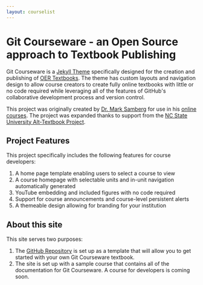 ```yaml
---
layout: courselist
---
```

# Git Courseware - an Open Source approach to Textbook Publishing

Git Courseware is a [Jekyll Theme](https://jekyllrb.com) specifically designed for the creation and publishing of [OER Textbooks](https://www.lib.ncsu.edu/do/open-education). The theme has custom layouts and navigation design to allow course creators to create fully online textbooks with little or no code required while leveraging all of the features of GitHub's collaborative development process and version control.

This project was originally created by [Dr. Mark Samberg](https://go.ncsu.edu/mark) for use in his [online courses](https://mjsamberg.github.io/courses). The project was expanded thanks to support from the [NC State University Alt-Textbook Project](https://www.lib.ncsu.edu/alttextbook).

## Project Features
This project specifically includes the following features for course developers:
1. A home page template enabling users to select a course to view
1. A course homepage with selectable units and in-unit navigation automatically generated
1. YouTube embedding and included figures with no code required
1. Support for course announcements and course-level persistent alerts
1. A themeable design allowing for branding for your institution

## About this site
This site serves two purposes: 
1. The [GitHub Repository](https://www.github.com/mjsamberg/git-courseware-template/) is set up as a template that will allow you to get started with your own Git Courseware textbook.
1. The site is set up with a sample course that contains all of the documentation for Git Courseware. A course for developers is coming soon. 